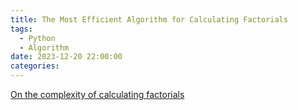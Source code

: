 ```yaml
---
title: The Most Efficient Algorithm for Calculating Factorials
tags:
  - Python
  - Algorithm
date: 2023-12-20 22:00:00
categories:
---
```


[On the complexity of calculating factorials](https://www.sciencedirect.com/science/article/abs/pii/0196677485900069)
